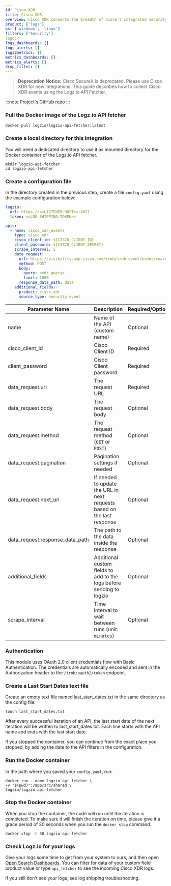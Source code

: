 ```yaml
---
id: Cisco-XDR
title: Cisco XDR
overview: Cisco XDR connects the breadth of Cisco's integrated security portfolio and your infrastructure. This integration allows you to collect data from Cisco XDR API and send it to your Logz.io account.
product: ['logs']
os: ['windows', 'linux']
filters: ['Security']
logo:?
logs_dashboards: []
logs_alerts: []
logs2metrics: []
metrics_dashboards: []
metrics_alerts: []
drop_filter: []
---
```



> **Deprecation Notice:** Cisco SecureX is deprecated. Please use Cisco XDR for new integrations. This guide describes how to collect Cisco XDR events using the Logz.io API Fetcher.

:::note
[Project's GitHub repo](https://github.com/logzio/logzio-api-fetcher)
:::


### Pull the Docker image of the Logz.io API fetcher

```shell
docker pull logzio/logzio-api-fetcher:latest
```

### Create a local directory for this integration

You will need a dedicated directory to use it as mounted directory for the Docker container of the Logz.io API fetcher.

```shell
mkdir logzio-api-fetcher
cd logzio-api-fetcher
```

### Create a configuration file

In the directory created in the previous step, create a file `config.yaml` using the example configuration below:

```yaml
logzio:
  url: https://<<LISTENER-HOST>>:8071
  token: <<LOG-SHIPPING-TOKEN>>

apis:
  - name: cisco_xdr_events
    type: cisco_xdr
    cisco_client_id: ${CISCO_CLIENT_ID}
    client_password: ${CISCO_CLIENT_SECRET}
    scrape_interval: 5    
    data_request:
      url: https://visibility.amp.cisco.com/iroh/iroh-event/event/search
      method: POST
      body:
        query: <xdr_query>
        limit: 1000
      response_data_path: data 
    additional_fields:
      product: cisco_xdr
      source_type: security_event
```

| Parameter Name | Description | Required/Optional | Default |
|----------------|-------------|-------------------|---------|
| name | Name of the API (custom name) | Optional | the defined `url` |
| cisco_client_id | Cisco Client ID | Required | - |
| client_password | Cisco Client password | Required | - |
| data_request.url | The request URL | Required | - |
| data_request.body | The request body | Optional | - |
| data_request.method | The request method (`GET` or `POST`) | Optional | `GET` |
| data_request.pagination | Pagination settings if needed | Optional | - |
| data_request.next_url | If needed to update the URL in next requests based on the last response | Optional | - |
| data_request.response_data_path | The path to the data inside the response | Optional | response root |
| additional_fields | Additional custom fields to add to the logs before sending to logzio | Optional | - |
| scrape_interval | Time interval to wait between runs (unit: `minutes`) | Optional | 1 (minute) |


### Authentication

This module uses OAuth 2.0 client credentials flow with Basic Authentication. The credentials are automatically encoded and sent in the Authorization header to the `/iroh/oauth2/token` endpoint.

### Create a Last Start Dates text file

Create an empty text file named last_start_dates.txt in the same directory as the config file:

```shell
touch last_start_dates.txt
```

After every successful iteration of an API, the last start date of the next iteration will be written to last_start_dates.txt. Each line starts with the API name and ends with the last start date.

If you stopped the container, you can continue from the exact place you stopped, by adding the date to the API filters in the configuration.

### Run the Docker container
In the path where you saved your `config.yaml`, run:

```shell
docker run --name logzio-api-fetcher \
-v "$(pwd)":/app/src/shared \
logzio/logzio-api-fetcher
```

### Stop the Docker container

When you stop the container, the code will run until the iteration is completed. To make sure it will finish the iteration on time, please give it a grace period of 30 seconds when you run the `docker stop` command.

```shell
docker stop -t 30 logzio-api-fetcher
```

### Check Logz.io for your logs

Give your logs some time to get from your system to ours,
and then open [Open Search Dashboards](https://app.logz.io/#/dashboard/osd). You can filter for data of your custom field product value or type `api_fetcher` to see the incoming Cisco XDR logs.

If you still don't see your logs,
see log shipping troubleshooting.

 

